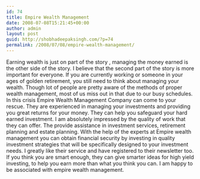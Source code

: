 ```yaml
---
id: 74
title: Empire Wealth Management
date: 2008-07-08T15:21:45+00:00
author: admin
layout: post
guid: http://shobhadeepaksingh.com/?p=74
permalink: /2008/07/08/empire-wealth-management/
---
```

Earning wealth is just on part of the story , managing the money earned is the other side of the story. I believe that the second part of the story is more important for everyone. If you are currently working or someone in your ages of golden retirement, you still need to think about managing your wealth. Though lot of people are pretty aware of the methods of proper wealth management, most of us miss out in that due to our busy schedules. In this crisis Empire Wealth Management Company can come to your rescue. They are experienced in managing your investments and providing you great returns for your money. They can help you safeguard your hard earned investment. I am absolutely impressed by the quality of work that they can offer. The provide assistance in investment services, retirement planning and estate planning. With the help of the experts at Empire wealth management you can obtain financial security by investing in quality investment strategies that will be specifically designed to your investment needs. I greatly like their service and have registered to their newsletter too. If you think you are smart enough, they can give smarter ideas for high yield investing, to help you earn more than what you think you can. I am happy to be associated with empire wealth management.